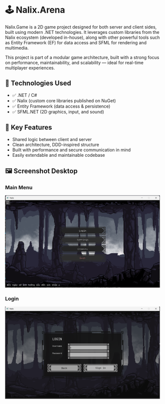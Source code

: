 # 🕹️ Nalix.Arena

Nalix.Game is a 2D game project designed for both server and client sides, built using modern .NET technologies. It leverages custom libraries from the Nalix ecosystem (developed in-house), along with other powerful tools such as Entity Framework (EF) for data access and SFML for rendering and multimedia.

This project is part of a modular game architecture, built with a strong focus on performance, maintainability, and scalability — ideal for real-time multiplayer experiences.

## 🔧 Technologies Used

- ✅ .NET / C#
- ✅ Nalix (custom core libraries published on NuGet)
- ✅ Entity Framework (data access & persistence)
- ✅ SFML.NET (2D graphics, input, and sound)

## 🧩 Key Features

- Shared logic between client and server
- Clean architecture, DDD-inspired structure
- Built with performance and secure communication in mind
- Easily extendable and maintainable codebase

## 🖼️ Screenshot Desktop

### Main Menu

<p align="center">
  <img src="docs/25-09/2025-09-03.png" alt="Nalix.Arena Menu" width="600">
</p>

### Login

<p align="center">
  <img src="docs/25-09/2025-09-04.png" alt="Nalix.Arena Login" width="600">
</p>
